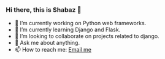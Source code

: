 ### Hi there, this is Shabaz 👋

- 🔭 I’m currently working on Python web frameworks.
- 🌱 I’m currently learning Django and Flask.
- 👯 I’m looking to collaborate on projects related to django.
- 💬 Ask me about anything.
- 📫 How to reach me: [Email me](amburshabaz@gmail.com)

